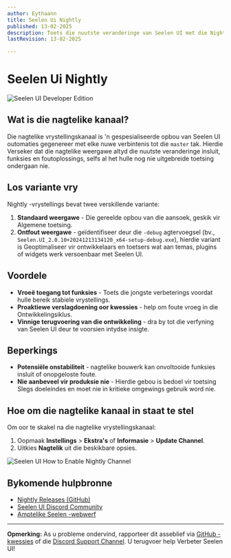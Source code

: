 ```yaml
---
author: Eythaann
title: Seelen Ui Nightly
published: 13-02-2025
description: Toets die nuutste veranderinge van Seelen UI met die Nightly Update Channel!
lastRevision: 13-02-2025

---
```


# Seelen Ui Nightly

![Seelen UI Developer Edition](https://github.com/user-attachments/assets/76634b49-7b09-4ef2-9643-e93542309f5d)

## Wat is die nagtelike kanaal?

Die nagtelike vrystellingskanaal is 'n gespesialiseerde opbou van Seelen UI
 outomaties gegenereer met elke nuwe verbintenis tot die `master` tak. Hierdie
 Verseker dat die nagtelike weergawe altyd die nuutste veranderinge insluit,
 funksies en foutoplossings, selfs al het hulle nog nie uitgebreide toetsing ondergaan nie.

## Los variante vry

Nightly -vrystellings bevat twee verskillende variante:

1. **Standaard weergawe** - Die gereelde opbou van die aansoek, geskik vir
    Algemene toetsing.
2. **Ontfout weergawe** - geïdentifiseer deur die `-debug` agtervoegsel (bv.,
   `Seelen.UI_2.0.10+20241213134120_x64-setup-debug.exe`), hierdie variant is
    Geoptimaliseer vir ontwikkelaars en toetsers wat aan temas, plugins of widgets werk
    versoenbaar met Seelen UI.

## Voordele

* **Vroeë toegang tot funksies** - Toets die jongste verbeterings voordat hulle bereik
   stabiele vrystellings.
* **Proaktiewe verslagdoening oor kwessies** - help om foute vroeg in die
   Ontwikkelingsiklus.
* **Vinnige terugvoering van die ontwikkeling** - dra by tot die verfyning van Seelen UI deur te voorsien
   intydse insigte.

## Beperkings

* **Potensiële onstabiliteit** - nagtelike bouwerk kan onvoltooide funksies insluit of
   onopgeloste foute.
* **Nie aanbeveel vir produksie nie** - Hierdie gebou is bedoel vir toetsing
   Slegs doeleindes en moet nie in kritieke omgewings gebruik word nie.

## Hoe om die nagtelike kanaal in staat te stel

Om oor te skakel na die nagtelike vrystellingskanaal:

1. Oopmaak **Instellings** > **Ekstra's** of **Informasie** > **Update Channel**.
2. Uitkies **Nagtelik** uit die beskikbare opsies.

![Seelen UI How to Enable Nightly Channel](https://github.com/user-attachments/assets/ae88aeac-98cc-4424-a9e7-fb59740b694e)

## Bykomende hulpbronne

* [Nightly Releases (GitHub)](https://github.com/eythaann/Seelen-UI/releases/tag/nightly)
* [Seelen UI Discord Community](https://discord.gg/ABfASx5ZAJ)
* [Amptelike Seelen -webwerf](https://seelen.io)

***

**Opmerking:** As u probleme ondervind, rapporteer dit asseblief via
[GitHub -kwessies](https://github.com/eythaann/Seelen-UI/issues) of die
[Discord Support Channel](https://discord.gg/ABfASx5ZAJ). U terugvoer help
 Verbeter Seelen UI!

